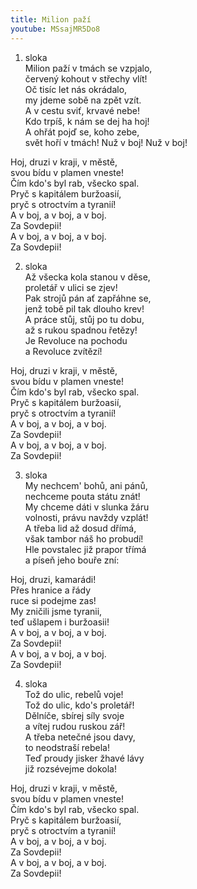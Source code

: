 ```yaml
---
title: Milion paží
youtube: MSsajMR5Do8
---
```




1. sloka  
Milion paží v tmách se vzpjalo,   
červený kohout v střechy vlít!   
Oč tisíc let nás okrádalo,   
my jdeme sobě na zpět vzít.  
A v cestu sviť, krvavé nebe!   
Kdo trpíš, k nám se dej ha hoj!  
A ohřát pojď se, koho zebe,  
svět hoří v tmách! Nuž v boj! Nuž v boj!

  

Hoj, druzi v kraji, v městě,   
svou bídu v plamen vneste!  
Čím kdo's byl rab, všecko spal.  
Pryč s kapitálem buržoasií,  
pryč s otroctvím a tyranií!  
A v boj, a v boj, a v boj.  
Za Sovdepii!  
A v boj, a v boj, a v boj.  
Za Sovdepii!

  


2. sloka  
Až všecka kola stanou v děse,  
proletář v ulici se zjev!  
Pak strojů pán ať zapřáhne se,  
jenž tobě pil tak dlouho krev!  
A práce stůj, stůj po tu dobu,  
až s rukou spadnou řetězy!  
Je Revoluce na pochodu  
a Revoluce zvítězí!

  

Hoj, druzi v kraji, v městě,  
svou bídu v plamen vneste!  
Čím kdo's byl rab, všecko spal.  
Pryč s kapitálem buržoasií,  
pryč s otroctvím a tyranií!  
A v boj, a v boj, a v boj.  
Za Sovdepii!  
A v boj, a v boj, a v boj.  
Za Sovdepii!

  

3. sloka  
My nechcem' bohů, ani pánů,  
nechceme pouta státu znát!  
My chceme dáti v slunka žáru  
volnosti, právu navždy vzplát!  
A třeba lid až dosud dřímá,  
však tambor náš ho probudí!  
Hle povstalec již prapor třímá  
a píseň jeho bouře zní:

  

Hoj, druzi, kamarádi!  
Přes hranice a řády  
ruce si podejme zas!  
My zničili jsme tyranii,  
teď ušlapem i buržoasii!   
A v boj, a v boj, a v boj.  
Za Sovdepii!  
A v boj, a v boj, a v boj.  
Za Sovdepii!

  

4. sloka  
Tož do ulic, rebelů voje!  
Tož do ulic, kdo's proletář!  
Dělníče, sbírej síly svoje  
a vítej rudou ruskou zář!  
A třeba netečné jsou davy,  
to neodstraší rebela!  
Teď proudy jisker žhavé lávy  
již rozsévejme dokola!

  


Hoj, druzi v kraji, v městě,   
svou bídu v plamen vneste!  
Čím kdo's byl rab, všecko spal.  
Pryč s kapitálem buržoasií,  
pryč s otroctvím a tyranií!  
A v boj, a v boj, a v boj.  
Za Sovdepii!  
A v boj, a v boj, a v boj.  
Za Sovdepii!
